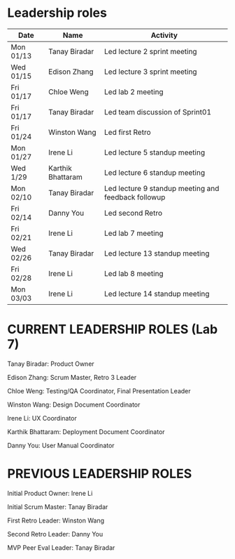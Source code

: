 # Leadership roles

| Date      | Name              | Activity                                               |
|-----------|-------------------|--------------------------------------------------------|
| Mon 01/13 | Tanay Biradar     | Led lecture 2 sprint meeting                           | 
| Wed 01/15 | Edison Zhang      | Led lecture 3 sprint meeting                           | 
| Fri 01/17 | Chloe Weng        | Led lab 2 meeting                                      | 
| Fri 01/17 | Tanay Biradar     | Led team discussion of Sprint01                        | 
| Fri 01/24 | Winston Wang      | Led first Retro                                        | 
| Mon 01/27 | Irene Li          | Led lecture 5 standup meeting                          | 
| Wed 1/29  | Karthik Bhattaram | Led lecture 6 standup meeting                          |
| Mon 02/10 | Tanay Biradar     | Led lecture 9 standup meeting and feedback followup    |
| Fri 02/14 | Danny You         | Led second Retro                                       |
| Fri 02/21 | Irene Li          | Led lab 7 meeting                                      |
| Wed 02/26 | Tanay Biradar     | Led lecture 13 standup meeting                         |
| Fri 02/28 | Irene Li          | Led lab 8 meeting                                      |
| Mon 03/03 | Irene Li          | Led lecture 14 standup meeting                         |

# CURRENT LEADERSHIP ROLES (Lab 7)
Tanay Biradar: Product Owner <br />

Edison Zhang: Scrum Master, Retro 3 Leader <br />

Chloe Weng: Testing/QA Coordinator, Final Presentation Leader <br />

Winston Wang: Design Document Coordinator <br />

Irene Li: UX Coordinator <br />

Karthik Bhattaram: Deployment Document Coordinator <br />

Danny You: User Manual Coordinator <br />

# PREVIOUS LEADERSHIP ROLES
Initial Product Owner: Irene Li <br />

Initial Scrum Master: Tanay Biradar <br />

First Retro Leader: Winston Wang <br />

Second Retro Leader: Danny You <br />

MVP Peer Eval Leader: Tanay Biradar


